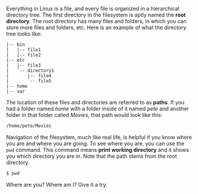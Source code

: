 Everything in Linux is a file, and every file is organized in a hierarchical directory tree. The first directory in the filesystem is aptly named the **root directory**. The root directory has many files and folders, in which you can store more files and folders, etc. Here is an example of what the directory tree looks like: 

```
|-- bin
|   |-- file1
|   |-- file2
|-- etc
|   |-- file3
|   `-- directory1
|       |-- file4
|       `-- file5
|-- home
|-- var
```

The location of these files and directories are referred to as **paths**. If you had a folder named *home* with a folder inside of it named *pete* and another folder in that folder called *Movies*, that path would look like this: 

```bash
/home/pete/Movies
```

Navigation of the filesystem, much like real life, is helpful if you know where you are and where you are going. To see where you are, you can use the `pwd` command. This command means **print working directory** and it shows you which directory you are in. Note that the path stems from the root directory.

```bash
$ pwd
```

Where are you? Where am I? Give it a try.
